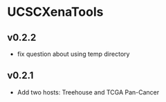 # UCSCXenaTools 

## v0.2.2

* fix question about using temp directory

## v0.2.1

* Add two hosts: Treehouse and TCGA Pan-Cancer



